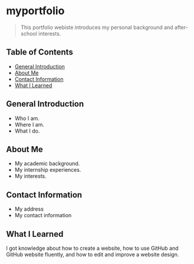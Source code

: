 # myportfolio
> This portfolio webiste introduces my personal background and after-school interests. <br/>


## Table of Contents
* [General Introduction](#general-introduction)
* [About Me](#about-me)
* [Contact Information](#contact-information)
* [What I Learned](#what-i-learned)
<!-- * [License](#license) -->


## General Introduction
- Who I am.
- Where I am.
- What I do.

<!-- You don't have to answer all the questions - just the ones relevant to your project. -->


## About Me
- My academic background.
- My internship experiences.
- My interests. 


## Contact Information
- My address
- My contact information


## What I Learned
I got knowledge about how to create a website, how to use GitHub and GitHub website fluently, and how to edit and improve a website design.
